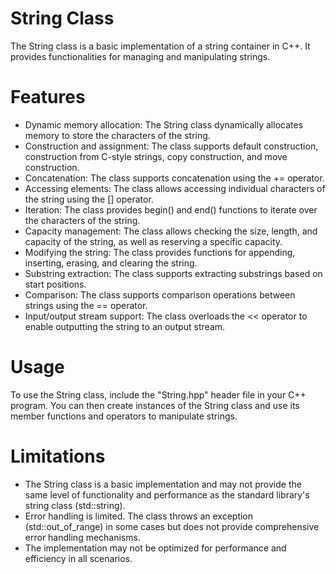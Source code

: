 # String Class
The String class is a basic implementation of a string container in C++. It provides functionalities for managing and manipulating strings.
# Features
- Dynamic memory allocation: The String class dynamically allocates memory to store the characters of the string.
- Construction and assignment: The class supports default construction, construction from C-style strings, copy construction, and move construction.
- Concatenation: The class supports concatenation using the += operator.
- Accessing elements: The class allows accessing individual characters of the string using the [] operator.
- Iteration: The class provides begin() and end() functions to iterate over the characters of the string.
- Capacity management: The class allows checking the size, length, and capacity of the string, as well as reserving a specific capacity.
- Modifying the string: The class provides functions for appending, inserting, erasing, and clearing the string.
- Substring extraction: The class supports extracting substrings based on start positions.
- Comparison: The class supports comparison operations between strings using the == operator.
- Input/output stream support: The class overloads the << operator to enable outputting the string to an output stream.
# Usage
To use the String class, include the "String.hpp" header file in your C++ program. You can then create instances of the String class and use its member functions and operators to manipulate strings.
# Limitations
- The String class is a basic implementation and may not provide the same level of functionality and performance as the standard library's string class (std::string).
- Error handling is limited. The class throws an exception (std::out_of_range) in some cases but does not provide comprehensive error handling mechanisms.
- The implementation may not be optimized for performance and efficiency in all scenarios.
